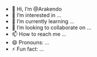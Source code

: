 - 👋 Hi, I’m @Arakendo
- 👀 I’m interested in ...
- 🌱 I’m currently learning ...
- 💞️ I’m looking to collaborate on ...
- 📫 How to reach me ...
- 😄 Pronouns: ...
- ⚡ Fun fact: ...

<!---
Arakendo/Arakendo is a ✨ special ✨ repository because its `README.md` (this file) appears on your GitHub profile.
You can click the Preview link to take a look at your changes.
--->
